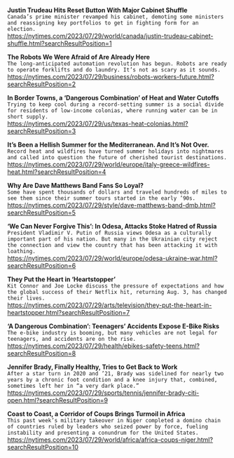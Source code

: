 **Justin Trudeau Hits Reset Button With Major Cabinet Shuffle**\
`Canada’s prime minister revamped his cabinet, demoting some ministers and reassigning key portfolios to get in fighting form for an election.`\
https://nytimes.com/2023/07/29/world/canada/justin-trudeau-cabinet-shuffle.html?searchResultPosition=1

**The Robots We Were Afraid of Are Already Here**\
`The long-anticipated automation revolution has begun. Robots are ready to operate forklifts and do laundry. It’s not as scary as it sounds.`\
https://nytimes.com/2023/07/29/business/robots-workers-future.html?searchResultPosition=2

**In Border Towns, a ‘Dangerous Combination’ of Heat and Water Cutoffs**\
`Trying to keep cool during a record-setting summer is a social divide for residents of low-income colonias, where running water can be in short supply.`\
https://nytimes.com/2023/07/29/us/texas-heat-colonias.html?searchResultPosition=3

**It’s Been a Hellish Summer for the Mediterranean. And It’s Not Over.**\
`Record heat and wildfires have turned summer holidays into nightmares and called into question the future of cherished tourist destinations.`\
https://nytimes.com/2023/07/29/world/europe/italy-greece-wildfires-heat.html?searchResultPosition=4

**Why Are Dave Matthews Band Fans So Loyal?**\
`Some have spent thousands of dollars and traveled hundreds of miles to see them since their summer tours started in the early ’90s.`\
https://nytimes.com/2023/07/29/style/dave-matthews-band-dmb.html?searchResultPosition=5

**‘We Can Never Forgive This’: In Odesa, Attacks Stoke Hatred of Russia**\
`President Vladimir V. Putin of Russia views Odesa as a culturally important part of his nation. But many in the Ukrainian city reject the connection and view the country that has been attacking it with loathing.`\
https://nytimes.com/2023/07/29/world/europe/odesa-ukraine-war.html?searchResultPosition=6

**They Put the Heart in ‘Heartstopper’**\
`Kit Connor and Joe Locke discuss the pressure of expectations and how the global success of their Netflix hit, returning Aug. 3, has changed their lives.`\
https://nytimes.com/2023/07/29/arts/television/they-put-the-heart-in-heartstopper.html?searchResultPosition=7

**‘A Dangerous Combination’: Teenagers’ Accidents Expose E-Bike Risks**\
`The e-bike industry is booming, but many vehicles are not legal for teenagers, and accidents are on the rise.`\
https://nytimes.com/2023/07/29/health/ebikes-safety-teens.html?searchResultPosition=8

**Jennifer Brady, Finally Healthy, Tries to Get Back to Work**\
`After a star turn in 2020 and ’21, Brady was sidelined for nearly two years by a chronic foot condition and a knee injury that, combined, sometimes left her in “a very dark place.”`\
https://nytimes.com/2023/07/29/sports/tennis/jennifer-brady-citi-open.html?searchResultPosition=9

**Coast to Coast, a Corridor of Coups Brings Turmoil in Africa**\
`This past week’s military takeover in Niger completed a domino chain of countries ruled by leaders who seized power by force, fueling instability and presenting a conundrum for the United States.`\
https://nytimes.com/2023/07/29/world/africa/africa-coups-niger.html?searchResultPosition=10

